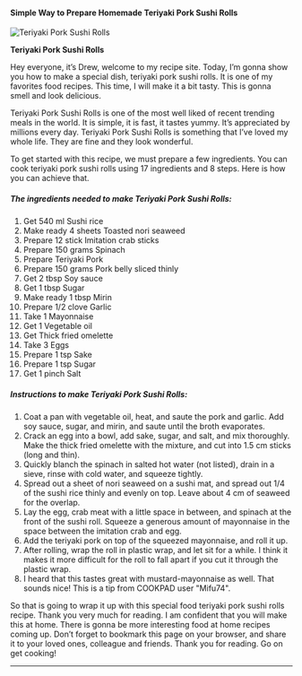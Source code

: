             

#### Simple Way to Prepare Homemade Teriyaki Pork Sushi Rolls

![Teriyaki Pork Sushi Rolls](https://img-global.cpcdn.com/recipes/5285713705697280/751x532cq70/teriyaki-pork-sushi-rolls-recipe-main-photo.jpg)

**Teriyaki Pork Sushi Rolls**

Hey everyone, it’s Drew, welcome to my recipe site. Today, I’m gonna show you how to make a special dish, teriyaki pork sushi rolls. It is one of my favorites food recipes. This time, I will make it a bit tasty. This is gonna smell and look delicious.

Teriyaki Pork Sushi Rolls is one of the most well liked of recent trending meals in the world. It is simple, it is fast, it tastes yummy. It’s appreciated by millions every day. Teriyaki Pork Sushi Rolls is something that I’ve loved my whole life. They are fine and they look wonderful.

To get started with this recipe, we must prepare a few ingredients. You can cook teriyaki pork sushi rolls using 17 ingredients and 8 steps. Here is how you can achieve that.

##### The ingredients needed to make Teriyaki Pork Sushi Rolls:

1.  Get 540 ml Sushi rice
2.  Make ready 4 sheets Toasted nori seaweed
3.  Prepare 12 stick Imitation crab sticks
4.  Prepare 150 grams Spinach
5.  Prepare Teriyaki Pork
6.  Prepare 150 grams Pork belly sliced thinly
7.  Get 2 tbsp Soy sauce
8.  Get 1 tbsp Sugar
9.  Make ready 1 tbsp Mirin
10.  Prepare 1/2 clove Garlic
11.  Take 1 Mayonnaise
12.  Get 1 Vegetable oil
13.  Get Thick fried omelette
14.  Take 3 Eggs
15.  Prepare 1 tsp Sake
16.  Prepare 1 tsp Sugar
17.  Get 1 pinch Salt

##### Instructions to make Teriyaki Pork Sushi Rolls:

1.  Coat a pan with vegetable oil, heat, and saute the pork and garlic. Add soy sauce, sugar, and mirin, and saute until the broth evaporates.
2.  Crack an egg into a bowl, add sake, sugar, and salt, and mix thoroughly. Make the thick fried omelette with the mixture, and cut into 1.5 cm sticks (long and thin).
3.  Quickly blanch the spinach in salted hot water (not listed), drain in a sieve, rinse with cold water, and squeeze tightly.
4.  Spread out a sheet of nori seaweed on a sushi mat, and spread out 1/4 of the sushi rice thinly and evenly on top. Leave about 4 cm of seaweed for the overlap.
5.  Lay the egg, crab meat with a little space in between, and spinach at the front of the sushi roll. Squeeze a generous amount of mayonnaise in the space between the imitation crab and egg.
6.  Add the teriyaki pork on top of the squeezed mayonnaise, and roll it up.
7.  After rolling, wrap the roll in plastic wrap, and let sit for a while. I think it makes it more difficult for the roll to fall apart if you cut it through the plastic wrap.
8.  I heard that this tastes great with mustard-mayonnaise as well. That sounds nice! This is a tip from COOKPAD user "Mifu74".

So that is going to wrap it up with this special food teriyaki pork sushi rolls recipe. Thank you very much for reading. I am confident that you will make this at home. There is gonna be more interesting food at home recipes coming up. Don’t forget to bookmark this page on your browser, and share it to your loved ones, colleague and friends. Thank you for reading. Go on get cooking!

* * *